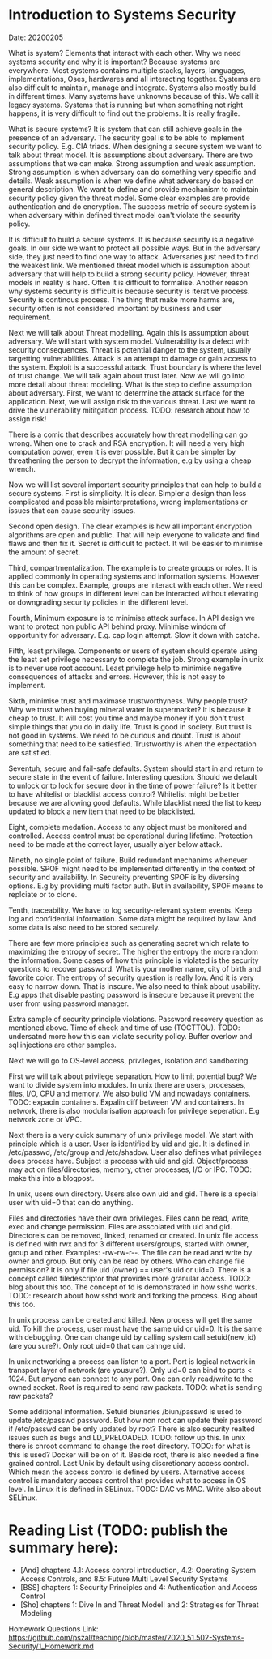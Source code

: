 # Introduction to Systems Security

Date: 20200205

What is system? Elements that interact with each other. Why we need systems security and why it is important? Because systems are everywhere. Most systems contains multiple stacks, layers, languages, implementations, Oses, hardwares and all interacting together. Systems are also difficult to maintain, manage and integrate. Systems also mostly build in different times. Many systems have unknowns because of this. We call it legacy systems. Systems that is running but when something not right happens, it is very difficult to find out the problems. It is really fragile.

What is secure systems? It is system that can still achieve goals in the presence of an adversary. The security goal is to be able to implement security policy. E.g. CIA triads. When designing a secure system we want to talk about threat model. It is assumptions about adversary. There are two assumptions that we can make. Strong assumption and weak assumption. Strong assumption is when adversary can do something very specific and details. Weak assumption is when we define what adversary do based on general description. We want to define and provide mechanism to maintain security policy given the threat model. Some clear examples are provide authentication and do encryption. The success metric of secure system is when adversary within defined threat model can't violate the security policy.

It is difficult to build a secure systems. It is because security is a negative goals. In our side we want to protect all possible ways. But in the adversary side, they just need to find one way to attack. Adversaries just need to find the weakest link. We mentioned threat model which is assumption about adversary that will help to build a strong security policy. However, threat models in reality is hard. Often it is difficult to formalise. Another reason why systems security is difficult is because security is iterative process. Security is continous process. The thing that make more harms are, security often is not considered important by business and user requirement.

Next we will talk about Threat modelling. Again this is assumption about adversary. We will start with system model. Vulnerability is a defect with security consequences. Threat is potential danger to the system, usually targetting vulnerabilities. Attack is an attempt to damage or gain access to the system. Exploit is a successful attack. Trust boundary is where the level of trust change. We will talk again about trust later. Now we will go into more detail about threat modeling. What is the step to define assumption about adversary. First, we want to determine the attack surface for the application. Next, we will assign risk to the various threat. Last we want to drive the vulnerability mititgation process. TODO: research about how to assign risk!

There is a comic that describes accurately how threat modelling can go wrong. When one to crack and RSA encryption. It will need a very high computation power, even it is ever possible. But it can be simpler by threathening the person to decrypt the information, e.g by using a cheap wrench.

Now we will list several important security principles that can help to build  a secure systems. First is simplicity. It is clear. Simpler a design than less complicated and possible misinterpretations, wrong implementations or issues that can cause security issues.

Second open design. The clear examples is how all important encryption algorithms are open and public. That will help everyone to validate and find flaws and then fix it. Secret is difficult to protect. It will be easier to minimise the amount of secret.

Third, compartmentalization. The example is to create groups or roles. It is applied commonly in operating systems and information systems. However this can be complex. Example, groups are interact with each other. We need to think of how groups in different level can be interacted without elevating or downgrading security policies in the different level.

Fourth, Minimum exposure is to minimise attack surface. In API design we want to protect non public API behind proxy. Minimise windom of opportunity for adversary. E.g. cap login attempt. Slow it down with catcha.

Fifth, least privilege. Components or users of system should operate using the least set privilege necessary to complete the job. Strong example in unix is to never use root account. Least privilege help to minimise negative consequences of attacks and errors. However, this is not easy to implement.

Sixth, minimise trust and maximase trustworthyness. Why people trust? Why we trust when buying mineral water in supermarket? It is because it cheap to trust. It will cost you time and maybe money if you don't trust simple things that you do in daily life. Trust is good in society. But trust is not good in systems. We need to be curious and doubt. Trust is about something that need to be satiesfied. Trustworthy is when the expectation are satisfied.

Seventuh, secure and fail-safe defaults. System should start in and return to secure state in the event of failure. Interesting question. Should we default to unlock or to lock for secure door in the time of power failure? Is it better to have whitelist or blacklist access control? Whitelist might be better because we are allowing good defaults. While blacklist need the list to keep updated to block a new item that need to be blacklisted.

Eight, complete medation. Access to any object must be monitored and controlled. Access control must be operational during lifetime. Protection need to be made at the correct layer, usually alyer below attack. 

Nineth, no single point of failure. Build redundant mechanims whenever possible. SPOF might need to be implemented differently in the context of security and availability. In Secureity preventing SPOF is by diversing options. E.g by providing multi factor auth. But in availability, SPOF means to replciate or to clone.

Tenth, traceability. We have to log security-relevant system events. Keep log and confidential information. Some data might be required by law. And some data is also need to be stored securely.

There are few more principles such as generating secret which relate to maximizing the entropy of secret. The higher the entropy the more random the information. Some cases of how this principle is violated is the security questions to recover password. What is your mother name, city of birth and favorite color. The entropy of security question is really low. And it is very easy to narrow down. That is inscure. We also need to think about usability. E.g apps that disable pasting password is insecure because it prevent the user from using password manager.

Extra sample of security principle violations. Password recovery question as mentioned above. Time of check and time of use (TOCTTOU). TODO: undersatnd more how this can violate security policy. Buffer overlow and sql injections are other samples.

Next we will go to OS-level access, privileges, isolation and sandboxing.

First we will talk about privilege separation. How to limit potential bug? We want to divide system into modules. In unix there are users, processes, files, I/O, CPU and memory. We also build VM and nowadays containers. TODO: expaoin containers. Expalin diff between VM and containers. In network, there is also modularisation approach for privilege seperation. E.g network zone or VPC.

Next there is a very quick summary of unix privilege model. We start with principle which is a user. User is identified by uid and gid. It is defined in /etc/passwd, /etc/group and /etc/shadow. User also defines what privileges does process have. Subject is process with uid and gid. Object/process may act on files/directories, memory, other processes, I/O or IPC. TODO: make this into a blogpost.

In unix, users own directory. Users also own uid and gid. There is a special user with uid=0 that can do anything.

Files and directories have their own privileges. Files cann be read, write, exec and change permission. Files are asscoiated with uid and gid. Directoreis can be removed, linked, renamed or created. In unix file access is defined with rwx and for 3 different users/groups, started with owner, group and other. Examples: -rw-rw-r--. The file can be read and write by owner and group. But only can be read by others. Who can change file permission? It is only if file uid (owner) == user's uid or uid=0. There is a concept called filedescriptor that provides more granular access. TODO: blog about this too. The concept of fd is demonstrated in how sshd works. TODO: research about how sshd work and forking the process. Blog about this too.

In unix process can be created and killed. New process will get the same uid. To kill the process, user must have the same uid or uid=0. It is the same with debugging. One can change uid by calling system call setuid(new_id) (are you sure?). Only root uid=0 that can cahnge uid.

In unix networking a process can listen to a port. Port is logical network in transport layer of network (are yousure?). Only uid=0 can bind to ports < 1024. But anyone can connect to any port. One can only read/write to the owned socket. Root is required to send raw packets. TODO: what is sending raw packets? 

Some additional information. Setuid biunaries /biun/passwd is used to update /etc/passwd password. But how non root can update their password if /etc/passwd can be only updated by root? There is also security realted issues such as bugs and LD_PRELOADED. TODO: follow up this. In unix there is chroot command to change the root directory. TODO: for what is this is used? Docker will be on of it. Beside root, there is also needed a fine grained control. Last Unix by default using discretionary access control. Which mean the access control is defined by users. Alternative access control is mandatory access control that provides what to access in OS level. In Linux it is defined in SELinux. TODO: DAC vs MAC. Write also about SELinux.

# Reading List (TODO: publish the summary here):
* [And] chapters 4.1: Access control introduction, 4.2: Operating System Access Controls, and 8.5: Future Multi Level Security Systems 
* [BSS] chapters 1: Security Principles and 4: Authentication and Access Control
* [Sho] chapters 1: Dive In and Threat Model! and 2: Strategies for Threat Modeling

Homework Questions Link: https://github.com/pszal/teaching/blob/master/2020_51.502-Systems-Security/1_Homework.md
